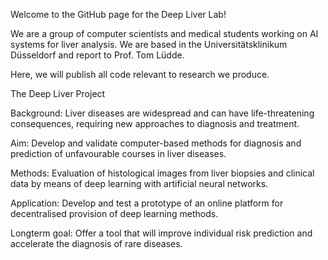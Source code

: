 Welcome to the GitHub page for the Deep Liver Lab!

We are a group of computer scientists and medical students working on AI systems for liver analysis. We are based in the Universitätsklinikum Düsseldorf and report to Prof. Tom Lüdde.

Here, we will publish all code relevant to research we produce.


The Deep Liver Project

Background: Liver diseases are widespread and can have life-threatening consequences, requiring new approaches to diagnosis and treatment.

Aim:  Develop and validate computer-based methods for diagnosis and prediction of unfavourable courses in liver diseases.

Methods: Evaluation of histological images from liver biopsies and clinical data by means of deep learning with artificial neural networks.

Application: Develop and test a prototype of an online platform for decentralised provision of deep learning methods.

Longterm goal: Offer a tool that will improve individual risk prediction and accelerate the diagnosis of rare diseases.
